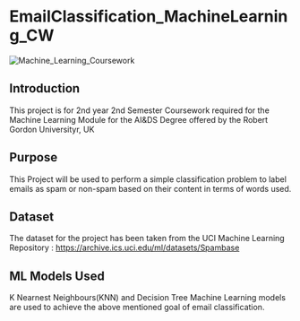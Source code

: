 # EmailClassification_MachineLearning_CW

![Machine_Learning_Coursework](https://user-images.githubusercontent.com/119834390/216840184-d86b43b5-763a-42f6-8009-4dc4fc791f6c.png)

## Introduction
This project is  for 2nd year 2nd Semester Coursework required for the Machine Learning Module for the AI&amp;DS Degree offered by the Robert Gordon Universityr, UK

## Purpose
This Project will be used to perform a simple classification problem to label emails as spam or non-spam based on their content in terms of words used.

## Dataset
The dataset for the project has been taken from the UCI Machine Learning Repository : https://archive.ics.uci.edu/ml/datasets/Spambase

## ML Models Used
K Nearnest Neighbours(KNN) and Decision Tree Machine Learning models are used to achieve the above mentioned goal of email classification. 
